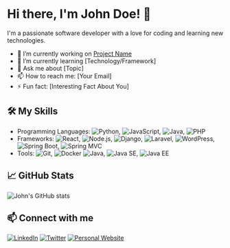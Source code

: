 # Hi there, I'm John Doe! 👋

I'm a passionate software developer with a love for coding and learning new technologies. 

- 🔭 I’m currently working on [Project Name](link-to-project)
- 🌱 I’m currently learning [Technology/Framework]
- 💬 Ask me about [Topic]
- 📫 How to reach me: [Your Email]
- ⚡ Fun fact: [Interesting Fact About You]

## 🛠️ My Skills

- Programming Languages: ![Python](https://img.shields.io/badge/-Python-333333?style=flat&logo=python), ![JavaScript](https://img.shields.io/badge/-JavaScript-333333?style=flat&logo=javascript), ![Java](https://img.shields.io/badge/-Java-333333?style=flat&logo=openjdk), ![PHP](https://img.shields.io/badge/-PHP-333333?style=flat&logo=php)
- Frameworks: ![React](https://img.shields.io/badge/-React-333333?style=flat&logo=react), ![Node.js](https://img.shields.io/badge/-Node.js-333333?style=flat&logo=node.js), ![Django](https://img.shields.io/badge/-Django-333333?style=flat&logo=django), ![Laravel](https://img.shields.io/badge/-Laravel-333333?style=flat&logo=laravel), ![WordPress](https://img.shields.io/badge/-WordPress-333333?style=flat&logo=wordpress), ![Spring Boot](https://img.shields.io/badge/-Spring%20Boot-333333?style=flat&logo=spring-boot), ![Spring MVC](https://img.shields.io/badge/-Spring%20MVC-333333?style=flat&logo=spring)
- Tools: ![Git](https://img.shields.io/badge/-Git-333333?style=flat&logo=git), ![Docker](https://img.shields.io/badge/-Docker-333333?style=flat&logo=docker)
![Java](https://img.shields.io/badge/-Java-333333?style=flat&logo=openjdk), ![Java SE](https://img.shields.io/badge/-Java%20SE-333333?style=flat&logo=openjdk), ![Java EE](https://img.shields.io/badge/-Java%20EE-333333?style=flat&logo=openjdk)

## 📈 GitHub Stats

![John's GitHub stats](https://github-readme-stats.vercel.app/api?username=johndoe&show_icons=true&theme=radical)

## 📫 Connect with me

[![LinkedIn](https://img.shields.io/badge/-LinkedIn-0077B5?style=flat&logo=linkedin&logoColor=white)](https://www.linkedin.com/in/johndoe)
[![Twitter](https://img.shields.io/badge/-Twitter-1DA1F2?style=flat&logo=twitter&logoColor=white)](https://twitter.com/johndoe)
[![Personal Website](https://img.shields.io/badge/-Website-000000?style=flat&logo=About.me&logoColor=white)](https://www.johndoe.com)
